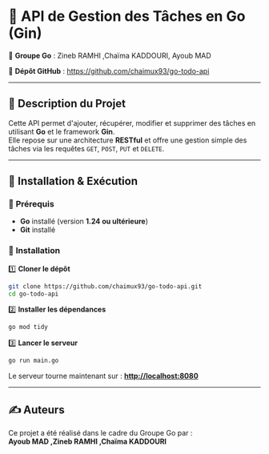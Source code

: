 # 📌 API de Gestion des Tâches en Go (Gin)

👥 **Groupe Go** : Zineb RAMHI ,Chaïma KADDOURI, Ayoub MAD

🔗 **Dépôt GitHub** : https://github.com/chaimux93/go-todo-api

---

## 📝 Description du Projet
Cette API permet d'ajouter, récupérer, modifier et supprimer des tâches en utilisant **Go** et le framework **Gin**.  
Elle repose sur une architecture **RESTful** et offre une gestion simple des tâches via les requêtes `GET`, `POST`, `PUT` et `DELETE`.

---

## 🚀 Installation & Exécution

### 🔹 **Prérequis**
- **Go** installé (version **1.24 ou ultérieure**)
- **Git** installé

### 🔹 **Installation**

1️⃣ **Cloner le dépôt**
```sh
git clone https://github.com/chaimux93/go-todo-api.git
cd go-todo-api
```

2️⃣ **Installer les dépendances**
```sh
go mod tidy
```

3️⃣ **Lancer le serveur**
```sh
go run main.go
```
Le serveur tourne maintenant sur : **[http://localhost:8080](http://localhost:8080)**

---

## ✍️ **Auteurs**
Ce projet a été réalisé dans le cadre du Groupe Go par :  
**Ayoub MAD ,Zineb RAMHI ,Chaïma KADDOURI**

